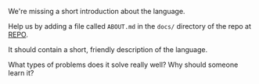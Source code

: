 We're missing a short introduction about the language.

Help us by adding a file called `ABOUT.md` in the `docs/` directory of the repo at [REPO](REPO).

It should contain a short, friendly description of the language.

What types of problems does it solve really well? Why should someone learn it?

